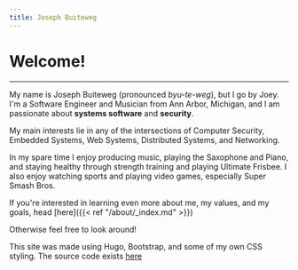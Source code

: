 ```yaml
---
title: Joseph Buiteweg
---
```


# Welcome! 
---

My name is Joseph Buiteweg (pronounced _byu-te-weg_), but I go by Joey. I'm a Software Engineer and Musician from Ann Arbor, Michigan, and I am passionate about **systems software** and **security**. 

My main interests lie in any of the intersections of Computer Security, Embedded Systems, Web Systems, Distributed Systems, and Networking.

In my spare time I enjoy producing music, playing the Saxophone and Piano, and staying healthy through strength training and playing Ultimate Frisbee.
I also enjoy watching sports and playing video games, especially Super Smash Bros.

If you're interested in learning even more about me, my values, and my goals, head [here]({{< ref "/about/_index.md" >}})

Otherwise feel free to look around!

This site was made using Hugo, Bootstrap, and some of my own CSS styling. The source code exists [here](https://github.com/joebb97/joebb-website-source)
